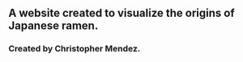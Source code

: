 ## A website created to visualize the origins of Japanese ramen.
### Created by Christopher Mendez.

